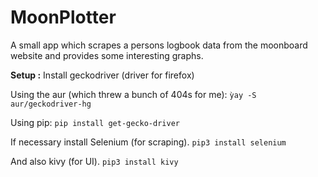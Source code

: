 # MoonPlotter
A small app which scrapes a persons logbook data from the moonboard website and provides some interesting graphs.


**Setup :**
Install geckodriver (driver for firefox) 

Using the aur (which threw a bunch of 404s for me):
`ỳay -S aur/geckodriver-hg`

Using pip:
`pip install get-gecko-driver`

If necessary install Selenium (for scraping).
`pip3 install selenium`

And also kivy (for UI).
`pip3 install kivy`